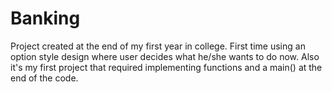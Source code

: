 # Banking
Project created at the end of my first year in college. First time using an option style design where user decides what he/she wants to do now. Also it's my first project that required implementing functions and a main() at the end of the code.
